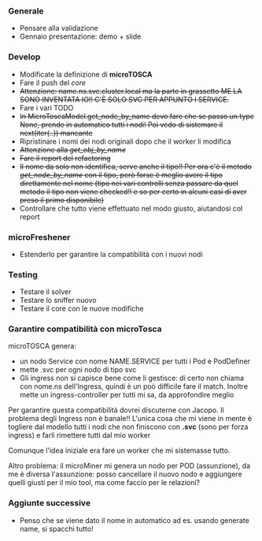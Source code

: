 ### Generale
-  Pensare alla validazione
-  Gennaio presentazione: demo + slide

### Develop
-  Modificate la definizione di **microTOSCA**
-  Fare il push del _core_
- ~~Attenzione: name.ns.svc.cluster.local ma la parte in grassetto ME LA SONO INVENTATA IO!! C'È SOLO SVC PER APPUNTO I SERVICE.~~
- Fare i vari TODO
- ~~In MicroToscaModel.get_node_by_name devo fare che se passo un type None, prende in automatico tutti i nodi! Poi vedo di sistemare il next(iter(..)) mancante~~
- Ripristinare i nomi dei nodi originali dopo che il worker li modifica
- ~~Attenzione alla _get_obj_by_name_~~
- ~~Fare il report del refactoring~~
- ~~Il nome da solo non identifica, serve anche il tipo!! Per ora c'è il metodo _get_node_by_name_ con il tipo, però forse è meglio avere il tipo direttamente nel nome (tipo nei vari controlli senza passare da quel metodo il tipo non viene checked!! e so per certo in alcuni casi di aver preso il primo disponibile)~~
- Controllare che tutto viene effettuato nel modo giusto, aiutandosi col report

### microFreshener
-  Estenderlo per garantire la compatibilità con i nuovi nodi

### Testing
-  Testare il solver
-  Testare lo sniffer nuovo
-  Testare il core con le nuove modifiche

### Garantire compatibilità con microTosca
microTOSCA genera:
- un nodo Service con nome NAME.SERVICE per tutti i Pod e PodDefiner
- mette .svc per ogni nodo di tipo svc
- Gli ingress non si capisce bene come li gestisce: di certo non chiama con nome.ns dell'Ingress, quindi è un poò difficile fare il match. Inoltre mette un ingress-controller per tutti mi sa, da approfondire meglio

Per garantire questa compatibilità dovrei discuterne con Jacopo. Il problema degli Ingress non è banale!! L'unica cosa che mi viene in mente è togliere dal modello tutti i nodi che non finiscono con **.svc** (sono per forza ingress) e farli rimettere tutti dal mio worker

Comunque l'idea iniziale era fare un worker che mi sistemasse tutto.

Altro problema: il microMiner mi genera un nodo per POD (assunzione), da me è diversa l'assunzione: posso cancellare il nuovo nodo e aggiungere quelli giusti per il mio tool, ma come faccio per le relazioni?

### Aggiunte successive
-  Penso che se viene dato il nome in automatico ad es. usando generate name, si spacchi tutto!
